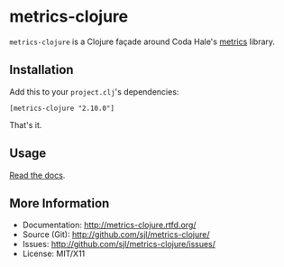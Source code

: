 metrics-clojure
===============

`metrics-clojure` is a Clojure façade around Coda Hale's [metrics][] library.

[metrics]: http://metrics.dropwizard.io

Installation
------------

Add this to your `project.clj`'s dependencies:

    [metrics-clojure "2.10.0"]

That's it.

Usage
-----

[Read the docs](http://metrics-clojure.rtfd.org/).

More Information
----------------

* Documentation: <http://metrics-clojure.rtfd.org/>
* Source (Git): <http://github.com/sjl/metrics-clojure/>
* Issues: <http://github.com/sjl/metrics-clojure/issues/>
* License: MIT/X11
